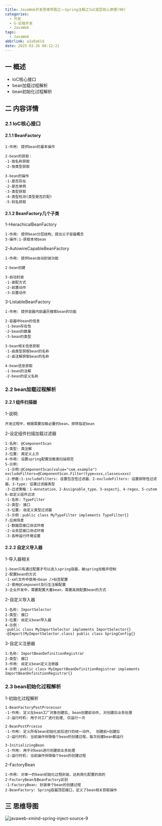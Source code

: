 ```yaml
---
title: JavaWeb开发思维导图之——Spring注解之IoC底层核心原理(90)
categories:
  - 开发
  - G-后端开发
  - JavaWeb
tags:
  - JavaWeb
abbrlink: a2a9a61d
date: 2025-03-26 08:12:21
---
```

## 一 概述

* IoC核心接口
* bean加载过程解析
* bean初始化过程解析

<!--more-->

## 二 内容详情

### 2.1 IoC核心接口

#### 2.1.1 BeanFactory

```
1-作用: 提供bean的基本操作

2-bean的获取：
-1-按名称获取
-2-按类型获取

3-bean的操作
-1-是否存在
-2-是否单例
-3-类型获取
-4-类型检测(类型是否匹配)
-5-别名获取
```

#### 2.1.2 BeanFactory几个子类

1-HierachicalBeanFactory

```
1-作用: 提供bean分层结构，提出父子容器概念
3-操作:1-获取本地bean
```

2-AutowireCapableBeanFactory

```
1-作用: 提供bean自动封装功能

2-bean创建

3-自动封装
-1-装配方式
-2-前置动作
-3-后置动作
```

3-ListableBeanFactory

```
1-作用: 提供容器内部遍历搜索bean的功能

2-容器中bean的信息
-1-bean存在性
-2-bean的数量
-3-bean的类型

3-bean相关信息获取
-1-由类型获取bean的名称
-2-由注解获取bean的名称

4-bean信息获取
-1-bean的注解
-2-bean的定义名称
```

### 2.2 bean加载过程解析

#### 2.2.1 组件扫描器

1-说明: 

```
开发过程中，根据需要加载必要的bean，排除指定bean
```

2-设定组件扫描加载过滤器

```
1-名称: @ComponentScan
2-类型: 类注解
3-位置: 类定义上方
4-作用: 设置spring配置加载类扫描规范
5-示例:
-1-示例:@ComponentScan(value="com.example") excludeFilters=@ComponentScan.Filter(type=xxx,classes=xxx)
-2-参数:1-includeFilters: 设置包含性过滤器、2-excludeFilters: 设置排除性过滤器、3-type: 设置过滤器类型
-3-过滤策略：1-Annotation、2-Assignable_type、3-aspectj、4-regex、5-cutom
6-自定义组件过滤
-1-名称: TypeFilter
-2-类型: 接口
-3-位置: 自定义类型过滤器
-5-示例：public class MyTypeFilter implements TypeFilter{}
7-应用场景
-1-数据层接口测试环境
-2-业务层接口测试环境
-3-各种运行环境设置
```

#### 2.2.2 自定义导入器

1-导入器相关

```
1-bean只有通过配置才可以进入spring容器，被spring加载并控制
2-配置bean的方式
-1-xml文件中使用<bean />标签配置
-2-使用@Component及衍生注解配置
3-企业开发中，需要配置大量bean，需要高效配置bean的方式
```

2-自定义导入器

```
1-名称: ImportSelector
2-类型: 接口
3-位置: 自定义bean导入器
4-示例：
-public class MyImportSelector implements ImportSelector{}
-@Import(MyImportSelector.class) public class SpringConfig{}
```

3-自定义注册器

```
1-名称: ImportBeanDefinitionRegistrar
2-类型: 接口
3-作用: 自定义bean定义注册器
4-示例：public class MyImportBeanDefinitionRegistrar implements ImportBeanDefinitionRegistrar{}
```

### 2.3 bean初始化过程解析

1-初始化过程解析

```
1-BeanFactoryPostProcessor
-1-作用: 定义在bean工厂对象创建后, bean创建前动作, 对创建后业务处理
-2-运行时机: 用于对工厂进行处理, 仅运行一次

2-BeanPostPrcesso
-1-作用: 定义所有bean初始化前后进行的统一动作,  创建前+创建后
-2-运行时机: 当前操作伴随每个bean的创建过程，每次创建bean都运行

3-InitializingBean
-1-作用: 用于对bean进行创建前业务处理
-2-运行时机: 当前操作伴随每个bean的创建过程
```

2-FactoryBean

```
1-作用: 对单一的bean初始化过程封装，达到简化配置的目的
2-FactoryBean与BeanFactory区别
-1-FactoryBean: 封装单个bean的创建过程
2-BeanFactory: Spring容器顶层接口，定义了bean相关获取操作
```

## 三 思维导图

![javaweb-xmind-spring-inject-source-9][1]



[1]:https://cdn.jsdelivr.net/gh/PGzxc/CDN/blog-java/javaweb-xmind-spring-inject-source-9.png
